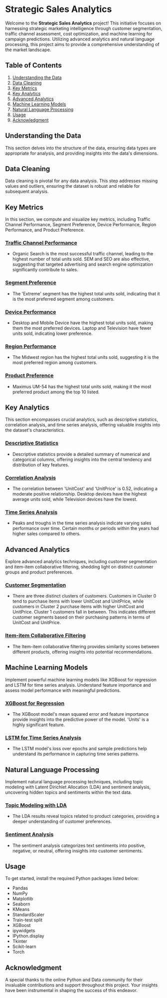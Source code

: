 # Strategic Sales Analytics

Welcome to the **Strategic Sales Analytics** project! This initiative focuses on harnessing strategic marketing intelligence through customer segmentation, traffic channel assessment, cost optimization, and machine learning for campaign predictions. Utilizing advanced analytics and natural language processing, this project aims to provide a comprehensive understanding of the market landscape.

## Table of Contents

1. [Understanding the Data](#understanding-the-data)
2. [Data Cleaning](#data-cleaning)
3. [Key Metrics](#key-metrics)
4. [Key Analytics](#key-analytics)
5. [Advanced Analytics](#advanced-analytics)
6. [Machine Learning Models](#machine-learning-models)
7. [Natural Language Processing](#natural-language-processing)
8. [Usage](#usage)
9. [Acknowledgment](#acknowledgment)

## Understanding the Data

This section delves into the structure of the data, ensuring data types are appropriate for analysis, and providing insights into the data's dimensions.

## Data Cleaning

Data cleaning is pivotal for any data analysis. This step addresses missing values and outliers, ensuring the dataset is robust and reliable for subsequent analysis.

## Key Metrics

In this section, we compute and visualize key metrics, including Traffic Channel Performance, Segment Preference, Device Performance, Region Performance, and Product Preference.

### [Traffic Channel Performance](#)

- Organic Search is the most successful traffic channel, leading to the highest number of total units sold. SEM and SEO are also effective, suggesting that targeted advertising and search engine optimization significantly contribute to sales.

### [Segment Preference](#)

- The 'Extreme' segment has the highest total units sold, indicating that it is the most preferred segment among customers.

### [Device Performance](#)

- Desktop and Mobile Device have the highest total units sold, making them the most preferred devices. Laptop and Television have fewer units sold, indicating lower preference.

### [Region Performance](#)

- The Midwest region has the highest total units sold, suggesting it is the most preferred region among customers.

### [Product Preference](#)

- Maximus UM-54 has the highest total units sold, making it the most preferred product among the top 10 listed.

## Key Analytics

This section encompasses crucial analytics, such as descriptive statistics, correlation analysis, and time series analysis, offering valuable insights into the dataset's characteristics.

### [Descriptive Statistics](#)

- Descriptive statistics provide a detailed summary of numerical and categorical columns, offering insights into the central tendency and distribution of key features.

### [Correlation Analysis](#)

- The correlation between 'UnitCost' and 'UnitPrice' is 0.52, indicating a moderate positive relationship. Desktop devices have the highest average units sold, while Television devices have the lowest.

### [Time Series Analysis](#)

- Peaks and troughs in the time series analysis indicate varying sales performance over time. Certain months or periods within the years had higher sales compared to others.

## Advanced Analytics

Explore advanced analytics techniques, including customer segmentation and item-item collaborative filtering, shedding light on distinct customer groups and product preferences.

### [Customer Segmentation](#)

- There are three distinct clusters of customers. Customers in Cluster 0 tend to purchase items with lower UnitCost and UnitPrice, while customers in Cluster 2 purchase items with higher UnitCost and UnitPrice. Cluster 1 customers fall in between. This indicates different customer segments based on their purchasing patterns in terms of UnitCost and UnitPrice.

### [Item-item Collaborative Filtering](#)

- The Item-item collaborative filtering provides similarity scores between different products, offering insights into potential recommendations.

## Machine Learning Models

Implement powerful machine learning models like XGBoost for regression and LSTM for time series analysis. Understand feature importance and assess model performance with meaningful predictions.

### [XGBoost for Regression](#)

- The XGBoost model's mean squared error and feature importance provide insights into the predictive power of the model. 'Units' is a highly significant feature.

### [LSTM for Time Series Analysis](#)

- The LSTM model's loss over epochs and sample predictions help understand its performance in capturing time series patterns.

## Natural Language Processing

Implement natural language processing techniques, including topic modeling with Latent Dirichlet Allocation (LDA) and sentiment analysis, uncovering hidden topics and sentiments within the text data.

### [Topic Modeling with LDA](#)

- The LDA results reveal topics related to product categories, providing a deeper understanding of customer preferences.

### [Sentiment Analysis](#)

- The sentiment analysis categorizes text sentiments into positive, negative, or neutral, offering insights into customer sentiments.

## Usage

To get started, install the required Python packages listed below:

- Pandas
- NumPy
- Matplotlib
- Seaborn
- KMeans
- StandardScaler
- Train-test split
- XGBoost
- ipywidgets
- IPython.display
- Tkinter
- Scikit-learn
- Torch

## Acknowledgment

A special thanks to the online Python and Data community for their invaluable contributions and support throughout this project. Your insights have been instrumental in shaping the success of this endeavor.